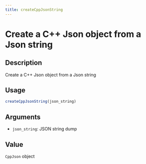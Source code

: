 ```yaml
---
title: createCppJsonString
---
```


# Create a C++ Json object from a Json string

## Description

Create a C++ Json object from a Json string

## Usage

```r
createCppJsonString(json_string)
```

## Arguments

* `json_string`: JSON string dump

## Value

`CppJson` object

